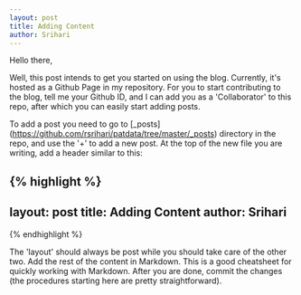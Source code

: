```yaml
---
layout: post
title: Adding Content
author: Srihari
---
```

Hello there,

Well, this post intends to get you started on using the blog. Currently, it's hosted as a Github Page in my repository. For you to start contributing to the blog, tell me your Github ID, and I can add you as a 'Collaborator' to this repo, after which you can easily start adding posts.

To add a post you need to go to [\_posts] (https://github.com/rsrihari/patdata/tree/master/_posts) directory in the repo, and use the '+' to add a new post. At the top of the new file you are writing, add a header similar to this:

{% highlight %}
---
layout: post
title: Adding Content
author: Srihari
---
{% endhighlight %}

The 'layout' should always be post while you should take care of the other two. Add the rest of the content in Markdown. This is a good cheatsheet for quickly working with Markdown. After you are done, commit the changes (the procedures starting here are pretty straightforward).
